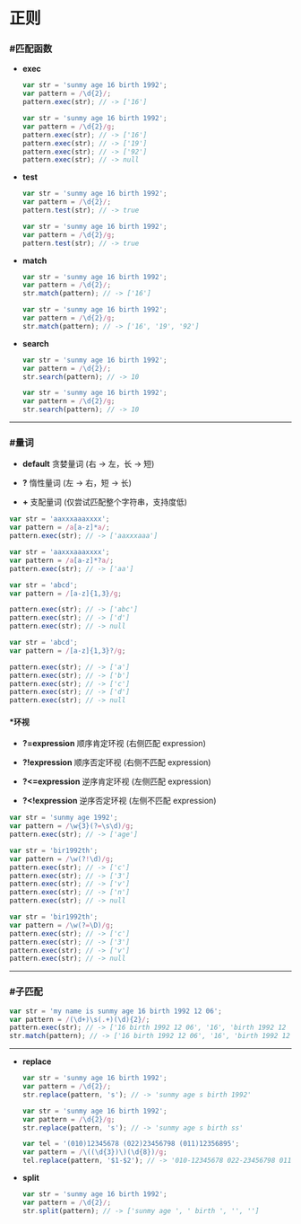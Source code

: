 # 正则 #

### #匹配函数 ###

+ __exec__
    
    ```javascript
    var str = 'sunmy age 16 birth 1992';
    var pattern = /\d{2}/;
    pattern.exec(str); // -> ['16']
    ```
    ```javascript
    var str = 'sunmy age 16 birth 1992';
    var pattern = /\d{2}/g;
    pattern.exec(str); // -> ['16']
    pattern.exec(str); // -> ['19']
    pattern.exec(str); // -> ['92']
    pattern.exec(str); // -> null
    ```
    
+ __test__
    
    ```javascript
    var str = 'sunmy age 16 birth 1992';
    var pattern = /\d{2}/;
    pattern.test(str); // -> true
    ```
    ```javascript
    var str = 'sunmy age 16 birth 1992';
    var pattern = /\d{2}/g;
    pattern.test(str); // -> true
    ```
    
+ __match__

    ```javascript
    var str = 'sunmy age 16 birth 1992';
    var pattern = /\d{2}/;
    str.match(pattern); // -> ['16']
    ```
    ```javascript
    var str = 'sunmy age 16 birth 1992';
    var pattern = /\d{2}/g;
    str.match(pattern); // -> ['16', '19', '92']
    ```
    
+ __search__
    
    ```javascript
    var str = 'sunmy age 16 birth 1992';
    var pattern = /\d{2}/;
    str.search(pattern); // -> 10
    ```
    ```javascript
    var str = 'sunmy age 16 birth 1992';
    var pattern = /\d{2}/g;
    str.search(pattern); // -> 10
    ```

*****

### #量词 ###

+ __default__ 贪婪量词 (右 -> 左，长 -> 短)

+ __?__ 惰性量词 (左 -> 右，短 -> 长)

+ __+__ 支配量词 (仅尝试匹配整个字符串，支持度低)

```javascript
var str = 'aaxxxaaaxxxx';
var pattern = /a[a-z]*a/;
pattern.exec(str); // -> ['aaxxxaaa']
```
```javascript
var str = 'aaxxxaaaxxxx';
var pattern = /a[a-z]*?a/;
pattern.exec(str); // -> ['aa']
```
```javascript
var str = 'abcd';
var pattern = /[a-z]{1,3}/g;

pattern.exec(str); // -> ['abc']
pattern.exec(str); // -> ['d']
pattern.exec(str); // -> null
```
```javascript
var str = 'abcd';
var pattern = /[a-z]{1,3}?/g;

pattern.exec(str); // -> ['a']
pattern.exec(str); // -> ['b']
pattern.exec(str); // -> ['c']
pattern.exec(str); // -> ['d']
pattern.exec(str); // -> null
```

#### *环视 ####

+ __?=expression__ 顺序肯定环视 (右侧匹配 expression)

+ __?!expression__ 顺序否定环视 (右侧不匹配 expression)

+ __?<=expression__ 逆序肯定环视 (左侧匹配 expression)

+ __?<!expression__ 逆序否定环视 (左侧不匹配 expression)

```javascript
var str = 'sunmy age 1992';
var pattern = /\w{3}(?=\s\d)/g;
pattern.exec(str); // -> ['age']
```
```javascript
var str = 'bir1992th';
var pattern = /\w(?!\d)/g;
pattern.exec(str); // -> ['c']
pattern.exec(str); // -> ['3']
pattern.exec(str); // -> ['v']
pattern.exec(str); // -> ['n']
pattern.exec(str); // -> null
```
```javascript
var str = 'bir1992th';
var pattern = /\w(?=\D)/g;
pattern.exec(str); // -> ['c']
pattern.exec(str); // -> ['3']
pattern.exec(str); // -> ['v']
pattern.exec(str); // -> null
```

*****

### #子匹配 ###

```javascript
var str = 'my name is sunmy age 16 birth 1992 12 06';
var pattern = /(\d+)\s(.+)(\d){2}/;
pattern.exec(str); // -> ['16 birth 1992 12 06', '16', 'birth 1992 12 ', '6']
str.match(pattern); // -> ['16 birth 1992 12 06', '16', 'birth 1992 12 ', '6']
```

*****

+ __replace__

    ```javascript
    var str = 'sunmy age 16 birth 1992';
    var pattern = /\d{2}/;
    str.replace(pattern, 's'); // -> 'sunmy age s birth 1992'
    ```
    ```javascript
    var str = 'sunmy age 16 birth 1992';
    var pattern = /\d{2}/g;
    str.replace(pattern, 's'); // -> 'sunmy age s birth ss'
    ```
    ```javascript
    var tel = '(010)12345678 (022)23456798 (011)12356895';
    var pattern = /\((\d{3})\)(\d{8})/g;
    tel.replace(pattern, '$1-$2'); // -> '010-12345678 022-23456798 011-12356895'
    ```

+ __split__

    ```javascript
    var str = 'sunmy age 16 birth 1992';
    var pattern = /\d{2}/;
    str.split(pattern); // -> ['sunmy age ', ' birth ', '', '']
    ```